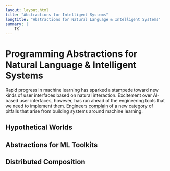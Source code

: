 ```yaml
---
layout: layout.html
title: "Abstractions for Intelligent Systems"
longtitle: "Abstractions for Natural Language & Intelligent Systems"
summary: |
    TK
---
```

# Programming Abstractions for Natural Language &amp; Intelligent Systems

Rapid progress in machine learning has sparked a stampede toward new kinds of user interfaces based on natural interaction.
Excitement over AI-based user interfaces, however, has run ahead of the engineering tools that we need to implement them.
Engineers [complain][highinterest] of a new category of pitfalls that arise from building systems around machine learning.

[highinterest]: https://static.googleusercontent.com/media/research.google.com/en//pubs/archive/43146.pdf

## Hypothetical Worlds

## Abstractions for ML Toolkits

## Distributed Composition
